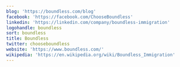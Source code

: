 ```yaml
---
blog: 'https://boundless.com/blog'
facebook: 'https://facebook.com/ChooseBoundless'
linkedin: 'https://linkedin.com/company/boundless-immigration'
logohandle: boundless
sort: boundless
title: Boundless
twitter: chooseboundless
website: 'https://www.boundless.com/'
wikipedia: 'https://en.wikipedia.org/wiki/Boundless_Immigration'
---
```

